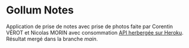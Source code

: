 # Gollum Notes

Application de prise de notes avec prise de photos faite par Corentin VÉROT et Nicolas MORIN avec consommation [API herbergée sur Heroku](https://gollum-notes.herokuapp.com/swagger).
Résultat mergé dans la branche _main_.

